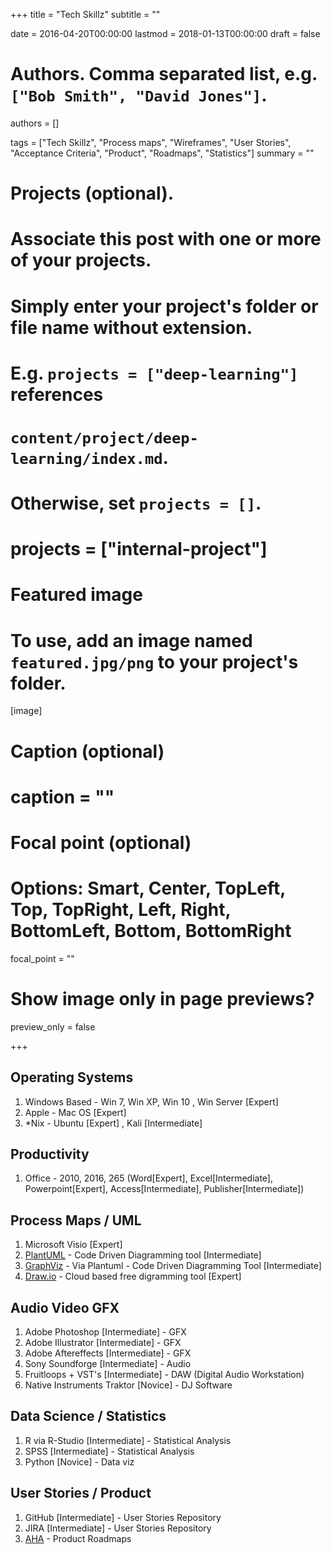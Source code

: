 +++
title = "Tech Skillz"
subtitle = ""

date = 2016-04-20T00:00:00
lastmod = 2018-01-13T00:00:00
draft = false

# Authors. Comma separated list, e.g. `["Bob Smith", "David Jones"]`.
authors = []

tags = ["Tech Skillz", "Process maps", "Wireframes", "User Stories", "Acceptance Criteria", "Product", "Roadmaps", "Statistics"]
summary = ""

# Projects (optional).
#   Associate this post with one or more of your projects.
#   Simply enter your project's folder or file name without extension.
#   E.g. `projects = ["deep-learning"]` references 
#   `content/project/deep-learning/index.md`.
#   Otherwise, set `projects = []`.
# projects = ["internal-project"]

# Featured image
# To use, add an image named `featured.jpg/png` to your project's folder. 
[image]
  # Caption (optional)
  # caption = ""

  # Focal point (optional)
  # Options: Smart, Center, TopLeft, Top, TopRight, Left, Right, BottomLeft, Bottom, BottomRight
  focal_point = ""

  # Show image only in page previews?
  preview_only = false

+++

## Operating Systems 

1. Windows Based - Win 7, Win XP, Win 10 , Win Server [Expert]
2. Apple - Mac OS [Expert]
3. *Nix - Ubuntu [Expert] , Kali [Intermediate] 

## Productivity 

1. Office - 2010, 2016, 265 (Word[Expert], Excel[Intermediate], Powerpoint[Expert], Access[Intermediate], Publisher[Intermediate])

## Process Maps / UML

1. Microsoft Visio [Expert]
2. [PlantUML](http://plantuml.com/) - Code Driven Diagramming tool [Intermediate]
3. [GraphViz](http://www.graphviz.org/) - Via Plantuml - Code Driven Diagramming Tool [Intermediate]
4. [Draw.io](https://www.draw.io/) - Cloud based free digramming tool [Expert]

## Audio Video GFX

1. Adobe Photoshop [Intermediate] - GFX
2. Adobe Illustrator [Intermediate] - GFX
3. Adobe Aftereffects [Intermediate] -  GFX
4. Sony Soundforge [Intermediate] - Audio
5. Fruitloops + VST's [Intermediate] - DAW (Digital Audio Workstation)
6. Native Instruments Traktor [Novice] - DJ Software

## Data Science / Statistics 

1. R via R-Studio [Intermediate] - Statistical Analysis 
2. SPSS [Intermediate] - Statistical Analysis 
3. Python [Novice] - Data viz

## User Stories / Product 

1. GitHub [Intermediate] - User Stories Repository
2. JIRA [Intermediate] - User Stories Repository
3. [AHA](https://www.aha.io/) - Product Roadmaps 




